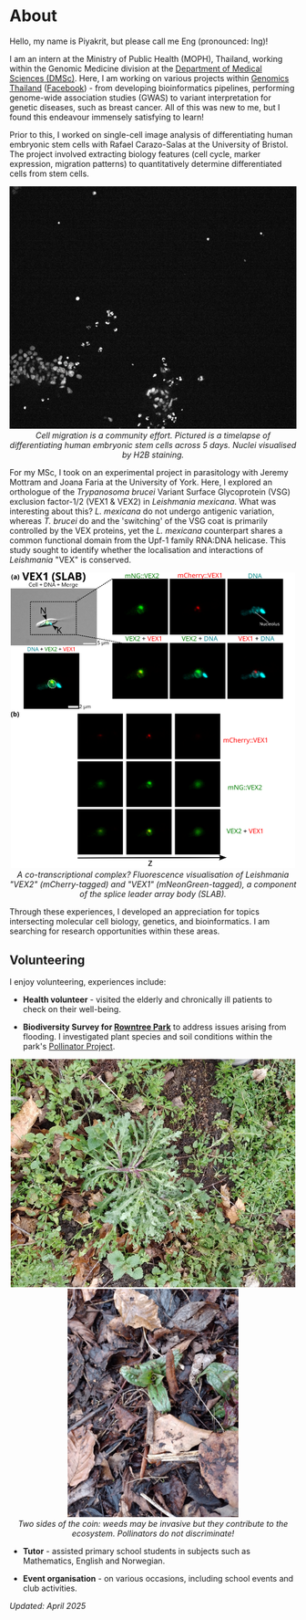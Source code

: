 # About

Hello, my name is Piyakrit, but please call me Eng (pronounced: Ing)!

I am an intern at the Ministry of Public Health (MOPH), Thailand, working within the Genomic Medicine division at the [Department of Medical Sciences (DMSc)](https://www.dmsc.moph.go.th/en/home). Here, I am working on various projects within [Genomics Thailand](https://genomicsthailand.com/Genomic/home) ([Facebook](https://www.facebook.com/GenomicsThailand/)) - from developing bioinformatics pipelines, performing genome-wide association studies (GWAS) to variant interpretation for genetic diseases, such as breast cancer. All of this was new to me, but I found this endeavour immensely satisfying to learn!

Prior to this, I worked on single-cell image analysis of differentiating human embryonic stem cells with Rafael Carazo-Salas at the University of Bristol. The project involved extracting biology features (cell cycle, marker expression, migration patterns) to quantitatively determine differentiated cells from stem cells.

<p align="center">
<img src="files/images/about/LinD_noLabels.gif" alt="cell_migration" width=600><br>
<em>Cell migration is a community effort. Pictured is a timelapse of differentiating human embryonic stem cells across 5 days. Nuclei visualised by H2B staining.</em>
</p>

For my MSc, I took on an experimental project in parasitology with Jeremy Mottram and Joana Faria at the University of York. Here, I explored an orthologue of the *Trypanosoma brucei*  Variant Surface Glycoprotein (VSG) exclusion factor-1/2 (VEX1 & VEX2) in *Leishmania mexicana*. What was interesting about this?
*L. mexicana* do not undergo antigenic variation, whereas *T. brucei* do and the 'switching' of the VSG coat is primarily controlled by the VEX proteins, yet the *L. mexicana* counterpart shares a common functional domain from the Upf-1 family RNA:DNA helicase. This study sought to identify whether the localisation and interactions of *Leishmania* "VEX" is conserved.

<p align="center">
<img src="files/images/about/mNGVex2-Vex1mCH.svg" alt="leishmania" width=500> <br>
<em>A co-transcriptional complex? Fluorescence visualisation of Leishmania "VEX2" (mCherry-tagged) and "VEX1" (mNeonGreen-tagged), a component of the splice leader array body (SLAB).</em>
</p>

Through these experiences, I developed an appreciation for topics intersecting molecular cell biology, genetics, and bioinformatics. I am searching for research opportunities within these areas.

## Volunteering

I enjoy volunteering, experiences include:

* **Health volunteer** - visited the elderly and chronically ill patients to check on their well-being.

* **Biodiversity Survey for [Rowntree Park](https://rowntreepark.org.uk/)** to address issues arising from flooding. I investigated plant species and soil conditions within the park's [Pollinator Project](https://rowntreepark.org.uk/rowntree-park-pollinator-project/).

<p align="center">
<img src="files/images/about/survey1.jpg" alt="survey1" width=500 height=400/>
<img src="files/images/about/survey2.jpg" alt="survey2" width=300 height=400/><br>
<em>Two sides of the coin: weeds may be invasive but they contribute to the ecosystem. Pollinators do not discriminate!</em>  
</p>

* **Tutor** - assisted primary school students in subjects such as Mathematics, English and Norwegian.

* **Event organisation** - on various occasions, including school events and club activities.

*Updated: April 2025*